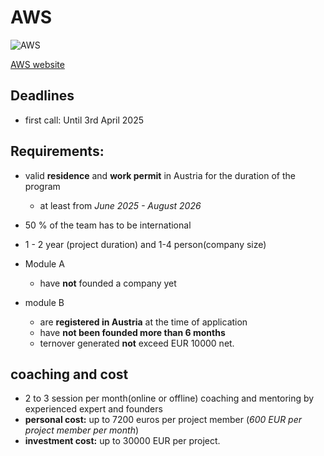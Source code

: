# AWS

![AWS](AWSlogo)

[AWS website](https://www.aws.at/en/)



## Deadlines

* first call: Until 3rd April 2025

## Requirements:

* valid **residence** and **work permit** in Austria for the duration of the program

    - at least from _June 2025 - August 2026_

* 50 % of the team has to be international
* 1 - 2 year (project duration) and 1-4 person(company size)
 
* Module A
 
    - have **not** founded a company yet

* module B
    - are **registered in Austria** at the time of application
    - have **not been founded more than 6 months**
    - ternover generated **not** exceed EUR 10000 net.
 
## coaching and cost

- 2 to 3 session per month(online or offline) coaching and mentoring by experienced expert and founders
- **personal cost:** up to 7200 euros per project member (_600 EUR per project member per month_)
- **investment cost:** up to 30000 EUR per project.
